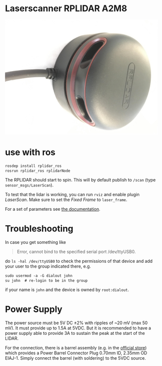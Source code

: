 # Laserscanner RPLIDAR A2M8

![Laserscanner RPLIDAR A2M8](laserscanner_rplidar-a2m8.jpg)


# use with ros

    rosdep install rplidar_ros
    rosrun rplidar_ros rplidarNode

The RPLIDAR should start to spin.
This will by default publish to `/scan` (type `sensor_msgs/LaserScan`).

To test that the lidar is working, you can run `rviz` and enable plugin _LaserScan_.
Make sure to set the _Fixed Frame_ to `laser_frame`.

For a set of parameters see
[the documentation](http://wiki.ros.org/rplidar).



# Troubleshooting

In case you get something like

>  Error, cannot bind to the specified serial port /dev/ttyUSB0.

do `ls -hal /dev/ttyUSB0` to check the permissions of that device and add your user to the group indicated there, e.g.

    sudo usermod -a -G dialout john
    su john  # re-login to be in the group

if your name is `john` and the device is owned by `root:dialout`.



# Power Supply

The power source must be 5V DC ±2% with ripples of ~20 mV (max 50 mV).
It must provide up to 1.5A at 5VDC. But it is recommended to have a power supply able to provide 3A to sustain the peak at the start of the LIDAR.

For the connection, there is a barrel assembly
(e.g. in the [official store](https://www.robotshop.com/en/small-barrel-connector-assembly-07x235-mm-needs-soldering.html))
which provides a Power Barrel Connector Plug 0.70mm ID, 2.35mm OD EIAJ-1.
Simply connect the barrel (with soldering) to the 5VDC source.
